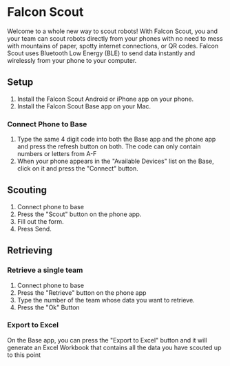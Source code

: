 # Falcon Scout
Welcome to a whole new way to scout robots!  With Falcon Scout, you and your team can scout robots directly from your phones with no need to mess with mountains of paper, spotty internet connections, or QR codes.  Falcon Scout uses Bluetooth Low Energy (BLE) to send data instantly and wirelessly from your phone to your computer.

## Setup
1. Install the Falcon Scout Android or iPhone app on your phone.
2. Install the Falcon Scout Base app on your Mac.

### Connect Phone to Base
1. Type the same 4 digit code into both the Base app and the phone app and press the refresh button on both.  The code can only contain numbers or letters from A-F
2. When your phone appears in the "Available Devices" list on the Base, click on it and press the "Connect" button.

## Scouting
1. Connect phone to base
2. Press the "Scout" button on the phone app.
3. Fill out the form.
4. Press Send.

## Retrieving

### Retrieve a single team
1. Connect phone to base
2. Press the "Retrieve" button on the phone app
3. Type the number of the team whose data you want to retrieve.
4. Press the "Ok" Button


### Export to Excel
On the Base app, you can press the "Export to Excel" button and it will generate an Excel Workbook that contains all the data you have scouted up to this point
